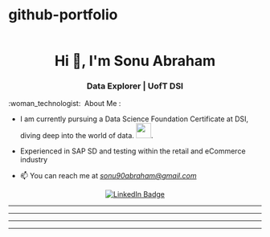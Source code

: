 # github-portfolio
<!-- Centering an Image and Enlarging it-->

<!--Displaying GitHub Profile View Counter -->
<p align="center"><img src="https://komarev.com/ghpvc/?username=SairoTech&style=flat-square&color=blue" alt=""></p>

<!--Introduce yourself !!-->
<h1 align="center">Hi 👋, I'm Sonu Abraham</h1>
<h3 align="center"> Data Explorer | UofT DSI </h3>
 :woman_technologist: &nbsp;About Me :

<!-- Subheading that Describes Roles and Interests -->

- I am currently pursuing a Data Science  Foundation Certificate at DSI, diving deep into the world of data. <img src="https://media.giphy.com/media/WUlplcMpOCEmTGBtBW/giphy.gif" width="30">.

- Experienced in SAP SD and testing within the retail and eCommerce industry

- 📫 You can reach me at *sonu90abraham@gmail.com* 

<!-- Adding a LinkedIn Badge -->
<p align="center">
<a href="www.linkedin.com/in/sonuabraham1"><img src="https://img.shields.io/badge/LinkedIn-blue?style=for-the-badge&logo=linkedin&logoColor=white" alt="LinkedIn Badge"></a>
</p>

---


---



---





---
